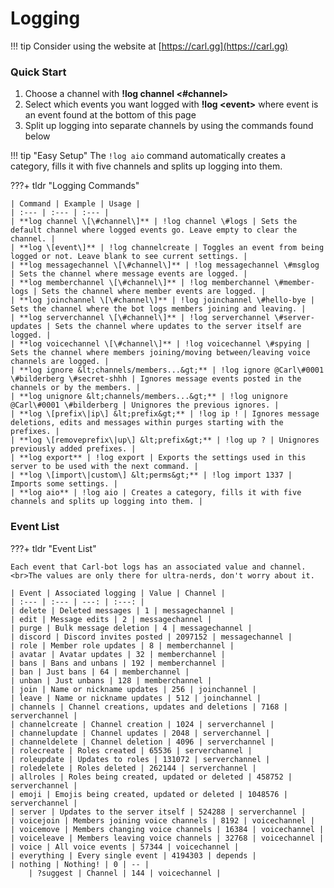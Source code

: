 # Logging

!!! tip
    Consider using the website at [https://carl.gg](https://carl.gg)
	
### Quick Start
	
1. Choose a channel with **!log channel &lt;\#channel&gt;**
2. Select which events you want logged with **!log &lt;event&gt;** where event is an event found at the bottom of this page
3. Split up logging into separate channels by using the commands found below

!!! tip "Easy Setup"
    The `!log aio` command automatically creates a category, fills it with five channels and splits up logging into them.

???+ tldr "Logging Commands"

	| Command | Example | Usage |
	| :--- | :--- | :--- |
	| **log channel \[\#channel\]** | !log channel \#logs | Sets the default channel where logged events go. Leave empty to clear the channel. |
	| **log \[event\]** | !log channelcreate | Toggles an event from being logged or not. Leave blank to see current settings. |
	| **log messagechannel \[\#channel\]** | !log messagechannel \#msglog | Sets the channel where message events are logged. |
	| **log memberchannel \[\#channel\]** | !log memberchannel \#member-logs | Sets the channel where member events are logged. |
	| **log joinchannel \[\#channel\]** | !log joinchannel \#hello-bye | Sets the channel where the bot logs members joining and leaving. |
	| **log serverchannel \[\#channel\]** | !log serverchannel \#server-updates | Sets the channel where updates to the server itself are logged. |
	| **log voicechannel \[\#channel\]** | !log voicechannel \#spying | Sets the channel where members joining/moving between/leaving voice channels are logged. |
	| **log ignore &lt;channels/members...&gt;** | !log ignore @Carl\#0001 \#bilderberg \#secret-shhh | Ignores message events posted in the channels or by the members. |
	| **log unignore &lt;channels/members...&gt;** | !log unignore @Carl\#0001 \#bilderberg | Unignores the previous ignores. |
	| **log \[prefix\|ip\] &lt;prefix&gt;** | !log ip ! | Ignores message deletions, edits and messages within purges starting with the prefixes. |
	| **log \[removeprefix\|up\] &lt;prefix&gt;** | !log up ? | Unignores previously added prefixes. |
	| **log export** | !log export | Exports the settings used in this server to be used with the next command. |
	| **log \[import\|custom\] &lt;perms&gt;** | !log import 1337 | Imports some settings. |
	| **log aio** | !log aio | Creates a category, fills it with five channels and splits up logging into them. |

### Event List

???+ tldr "Event List"

	Each event that Carl-bot logs has an associated value and channel.<br>The values are only there for ultra-nerds, don't worry about it.
	
	| Event | Associated logging | Value | Channel |
	| :--- | :--- | ---: | :---: |
	| delete | Deleted messages | 1 | messagechannel |
	| edit | Message edits | 2 | messagechannel |
	| purge | Bulk message deletion | 4 | messagechannel |
	| discord | Discord invites posted | 2097152 | messagechannel |
	| role | Member role updates | 8 | memberchannel |
	| avatar | Avatar updates | 32 | memberchannel |
	| bans | Bans and unbans | 192 | memberchannel |
	| ban | Just bans | 64 | memberchannel |
	| unban | Just unbans | 128 | memberchannel |
	| join | Name or nickname updates | 256 | joinchannel |
	| leave | Name or nickname updates | 512 | joinchannel |
	| channels | Channel creations, updates and deletions | 7168 | serverchannel |
	| channelcreate | Channel creation | 1024 | serverchannel |
	| channelupdate | Channel updates | 2048 | serverchannel |
	| channeldelete | Channel deletion | 4096 | serverchannel |
	| rolecreate | Roles created | 65536 | serverchannel |
	| roleupdate | Updates to roles | 131072 | serverchannel |
	| roledelete | Roles deleted | 262144 | serverchannel |
	| allroles | Roles being created, updated or deleted | 458752 | serverchannel |
	| emoji | Emojis being created, updated or deleted | 1048576 | serverchannel |
	| server | Updates to the server itself | 524288 | serverchannel |
	| voicejoin | Members joining voice channels | 8192 | voicechannel |
	| voicemove | Members changing voice channels | 16384 | voicechannel |
	| voiceleave | Members leaving voice channels | 32768 | voicechannel |
	| voice | All voice events | 57344 | voicechannel |
	| everything | Every single event | 4194303 | depends |
	| nothing | Nothing! | 0 | -- |
        | ?suggest | Channel | 144 | voicechannel |
